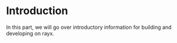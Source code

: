 # Introduction

In this part, we will go over introductory information for building and developing on rayx. 